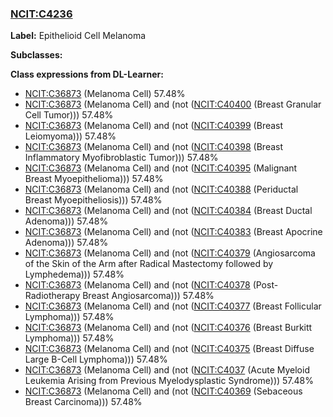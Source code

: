 
### [NCIT:C4236](http://purl.obolibrary.org/obo/NCIT_C4236)
**Label:** Epithelioid Cell Melanoma

**Subclasses:** 

**Class expressions from DL-Learner:**

- [NCIT:C36873](http://purl.obolibrary.org/obo/NCIT_C36873) (Melanoma Cell) 57.48%
- [NCIT:C36873](http://purl.obolibrary.org/obo/NCIT_C36873) (Melanoma Cell) and (not ([NCIT:C40400](http://purl.obolibrary.org/obo/NCIT_C40400) (Breast Granular Cell Tumor))) 57.48%
- [NCIT:C36873](http://purl.obolibrary.org/obo/NCIT_C36873) (Melanoma Cell) and (not ([NCIT:C40399](http://purl.obolibrary.org/obo/NCIT_C40399) (Breast Leiomyoma))) 57.48%
- [NCIT:C36873](http://purl.obolibrary.org/obo/NCIT_C36873) (Melanoma Cell) and (not ([NCIT:C40398](http://purl.obolibrary.org/obo/NCIT_C40398) (Breast Inflammatory Myofibroblastic Tumor))) 57.48%
- [NCIT:C36873](http://purl.obolibrary.org/obo/NCIT_C36873) (Melanoma Cell) and (not ([NCIT:C40395](http://purl.obolibrary.org/obo/NCIT_C40395) (Malignant Breast Myoepithelioma))) 57.48%
- [NCIT:C36873](http://purl.obolibrary.org/obo/NCIT_C36873) (Melanoma Cell) and (not ([NCIT:C40388](http://purl.obolibrary.org/obo/NCIT_C40388) (Periductal Breast Myoepitheliosis))) 57.48%
- [NCIT:C36873](http://purl.obolibrary.org/obo/NCIT_C36873) (Melanoma Cell) and (not ([NCIT:C40384](http://purl.obolibrary.org/obo/NCIT_C40384) (Breast Ductal Adenoma))) 57.48%
- [NCIT:C36873](http://purl.obolibrary.org/obo/NCIT_C36873) (Melanoma Cell) and (not ([NCIT:C40383](http://purl.obolibrary.org/obo/NCIT_C40383) (Breast Apocrine Adenoma))) 57.48%
- [NCIT:C36873](http://purl.obolibrary.org/obo/NCIT_C36873) (Melanoma Cell) and (not ([NCIT:C40379](http://purl.obolibrary.org/obo/NCIT_C40379) (Angiosarcoma of the Skin of the Arm after Radical Mastectomy followed by Lymphedema))) 57.48%
- [NCIT:C36873](http://purl.obolibrary.org/obo/NCIT_C36873) (Melanoma Cell) and (not ([NCIT:C40378](http://purl.obolibrary.org/obo/NCIT_C40378) (Post-Radiotherapy Breast Angiosarcoma))) 57.48%
- [NCIT:C36873](http://purl.obolibrary.org/obo/NCIT_C36873) (Melanoma Cell) and (not ([NCIT:C40377](http://purl.obolibrary.org/obo/NCIT_C40377) (Breast Follicular Lymphoma))) 57.48%
- [NCIT:C36873](http://purl.obolibrary.org/obo/NCIT_C36873) (Melanoma Cell) and (not ([NCIT:C40376](http://purl.obolibrary.org/obo/NCIT_C40376) (Breast Burkitt Lymphoma))) 57.48%
- [NCIT:C36873](http://purl.obolibrary.org/obo/NCIT_C36873) (Melanoma Cell) and (not ([NCIT:C40375](http://purl.obolibrary.org/obo/NCIT_C40375) (Breast Diffuse Large B-Cell Lymphoma))) 57.48%
- [NCIT:C36873](http://purl.obolibrary.org/obo/NCIT_C36873) (Melanoma Cell) and (not ([NCIT:C4037](http://purl.obolibrary.org/obo/NCIT_C4037) (Acute Myeloid Leukemia Arising from Previous Myelodysplastic Syndrome))) 57.48%
- [NCIT:C36873](http://purl.obolibrary.org/obo/NCIT_C36873) (Melanoma Cell) and (not ([NCIT:C40369](http://purl.obolibrary.org/obo/NCIT_C40369) (Sebaceous Breast Carcinoma))) 57.48%


